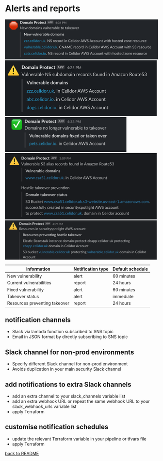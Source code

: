 # Alerts and reports
<kbd>
  <img src="images/new.png" width="600">
</kbd>

<kbd>
  <img src="images/slack-ns.png" width="500">
</kbd>

<kbd>
  <img src="images/fixed.png" width="400">
</kbd>

<kbd>
  <img src="images/takeover-notification.png" width="500">
</kbd>

<kbd>
  <img src="images/resources-notification.png" width="500">
</kbd>

|Information                  |Notification type|Default schedule |
|-----------------------------|-----------------|-----------------|
|New vulnerability            |alert            |60 minutes       |
|Current vulnerabilities      |report           |24 hours         |
|Fixed vulnerability          |alert            |60 minutes       |
|Takeover status              |alert            |immediate        |
|Resources preventing takeover|report           |24 hours         |


## notification channels
* Slack via lambda function subscribed to SNS topic
* Email in JSON format by directly subscribing to SNS topic

## Slack channel for non-prod environments
* Specify different Slack channel for non-prod environment
* Avoids duplication in your main security Slack channel

## add notifications to extra Slack channels
* add an extra channel to your slack_channels variable list
* add an extra webhook URL or repeat the same webhook URL to your slack_webhook_urls variable list
* apply Terraform

## customise notification schedules
* update the relevant Terraform variable in your pipeline or tfvars file
* apply Terraform

[back to README](../README.md)